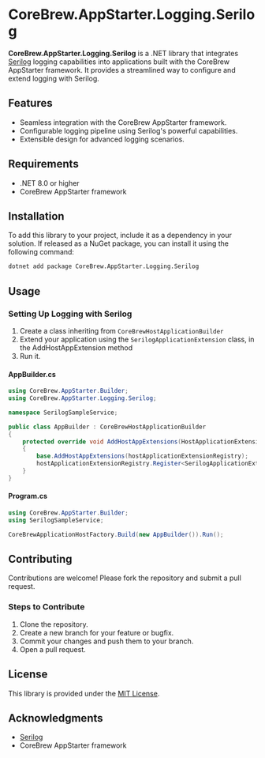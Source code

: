 
# CoreBrew.AppStarter.Logging.Serilog

**CoreBrew.AppStarter.Logging.Serilog** is a .NET library that integrates [Serilog](https://serilog.net) logging capabilities into applications built with the CoreBrew AppStarter framework. It provides a streamlined way to configure and extend logging with Serilog.

## Features

- Seamless integration with the CoreBrew AppStarter framework.
- Configurable logging pipeline using Serilog's powerful capabilities.
- Extensible design for advanced logging scenarios.

## Requirements

- .NET 8.0 or higher
- CoreBrew AppStarter framework

## Installation

To add this library to your project, include it as a dependency in your solution. If released as a NuGet package, you can install it using the following command:

```bash
dotnet add package CoreBrew.AppStarter.Logging.Serilog
```

## Usage

### Setting Up Logging with Serilog

1. Create a class inheriting from `CoreBrewHostApplicationBuilder` 
2. Extend your application using the `SerilogApplicationExtension` class, in the AddHostAppExtension method
3. Run it.

#### AppBuilder.cs
```csharp
using CoreBrew.AppStarter.Builder;
using CoreBrew.AppStarter.Logging.Serilog;

namespace SerilogSampleService;

public class AppBuilder : CoreBrewHostApplicationBuilder
{
    protected override void AddHostAppExtensions(HostApplicationExtensionRegistry hostApplicationExtensionRegistry)
    {
        base.AddHostAppExtensions(hostApplicationExtensionRegistry);
        hostApplicationExtensionRegistry.Register<SerilogApplicationExtension>();
    }
}
```
#### Program.cs
```csharp
using CoreBrew.AppStarter.Builder;
using SerilogSampleService;

CoreBrewApplicationHostFactory.Build(new AppBuilder()).Run();
```


## Contributing

Contributions are welcome! Please fork the repository and submit a pull request.

### Steps to Contribute

1. Clone the repository.
2. Create a new branch for your feature or bugfix.
3. Commit your changes and push them to your branch.
4. Open a pull request.

## License

This library is provided under the [MIT License](LICENSE.md).

## Acknowledgments

- [Serilog](https://serilog.net)
- CoreBrew AppStarter framework

